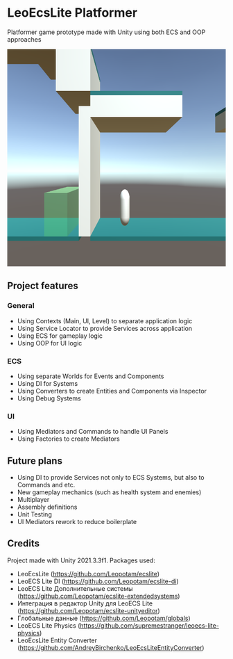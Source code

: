 # LeoEcsLite Platformer

Platformer game prototype made with Unity using both ECS and OOP approaches

<img src="./preview.png" width="950" height="500">

## Project features

### General

- Using Contexts (Main, UI, Level) to separate application logic
- Using Service Locator to provide Services across application
- Using ECS for gameplay logic
- Using OOP for UI logic

### ECS
- Using separate Worlds for Events and Components
- Using DI for Systems
- Using Converters to create Entities and Components via Inspector
- Using Debug Systems

### UI
- Using Mediators and Commands to handle UI Panels
- Using Factories to create Mediators

## Future plans

- Using DI to provide Services not only to ECS Systems, but also to Commands and etc.
- New gameplay mechanics (such as health system and enemies)
- Multiplayer
- Assembly definitions
- Unit Testing
- UI Mediators rework to reduce boilerplate

## Credits

Project made with Unity 2021.3.3f1. Packages used:

- LeoEcsLite (https://github.com/Leopotam/ecslite)
- LeoECS Lite DI (https://github.com/Leopotam/ecslite-di)
- LeoECS Lite Дополнительные системы (https://github.com/Leopotam/ecslite-extendedsystems)
- Интеграция в редактор Unity для LeoECS Lite (https://github.com/Leopotam/ecslite-unityeditor)
- Глобальные данные (https://github.com/Leopotam/globals)
- LeoECS Lite Physics (https://github.com/supremestranger/leoecs-lite-physics)
- LeoEcsLite Entity Converter (https://github.com/AndreyBirchenko/LeoEcsLiteEntityConverter)
